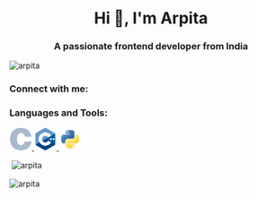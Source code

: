 <h1 align="center">Hi 👋, I'm Arpita</h1>
<h3 align="center">A passionate frontend developer from India</h3>

<p align="left"> <img src="https://komarev.com/ghpvc/?username=arpita&label=Profile%20views&color=0e75b6&style=flat" alt="arpita" /> </p>

<h3 align="left">Connect with me:</h3>
<p align="left">
</p>

<h3 align="left">Languages and Tools:</h3>
<p align="left"> <a href="https://www.cprogramming.com/" target="_blank" rel="noreferrer"> <img src="https://raw.githubusercontent.com/devicons/devicon/master/icons/c/c-original.svg" alt="c" width="40" height="40"/> </a> <a href="https://www.w3schools.com/cpp/" target="_blank" rel="noreferrer"> <img src="https://raw.githubusercontent.com/devicons/devicon/master/icons/cplusplus/cplusplus-original.svg" alt="cplusplus" width="40" height="40"/> </a> <a href="https://www.python.org" target="_blank" rel="noreferrer"> <img src="https://raw.githubusercontent.com/devicons/devicon/master/icons/python/python-original.svg" alt="python" width="40" height="40"/> </a> </p>

<p>&nbsp;<img align="center" src="https://github-readme-stats.vercel.app/api?username=arpita&show_icons=true&locale=en" alt="arpita" /></p>

<!-- <p><img align="center" src="https://github-readme-streak-stats.herokuapp.com/?user=arpita&" alt="arpita" /></p> -->

<p><img align="center" src="https://github-readme-streak-stats.herokuapp.com/?user=arpita-12345&" alt="arpita" /></p>
